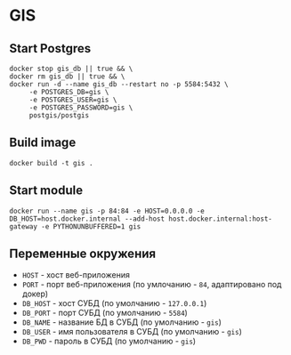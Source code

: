 # GIS

## Start Postgres

```shell
docker stop gis_db || true && \
docker rm gis_db || true && \
docker run -d --name gis_db --restart no -p 5584:5432 \
     -e POSTGRES_DB=gis \
     -e POSTGRES_USER=gis \
     -e POSTGRES_PASSWORD=gis \
     postgis/postgis
```
## Build image
```shell
docker build -t gis .
```
## Start module
```shell
docker run --name gis -p 84:84 -e HOST=0.0.0.0 -e DB_HOST=host.docker.internal --add-host host.docker.internal:host-gateway -e PYTHONUNBUFFERED=1 gis
```
## Переменные окружения

* `HOST` - хост веб-приложения
* `PORT` - порт веб-приложения (по умлочанию - `84`, адаптировано под докер)
* `DB_HOST` - хост СУБД (по умолчанию - `127.0.0.1`)
* `DB_PORT` - порт СУБД (по умолчанию - `5584`)
* `DB_NAME` - название БД в СУБД (по умолчанию - `gis`)
* `DB_USER` - имя пользователя в СУБД (по умолчанию - `gis`)
* `DB_PWD` - пароль в СУБД (по умолчанию - `gis`)


